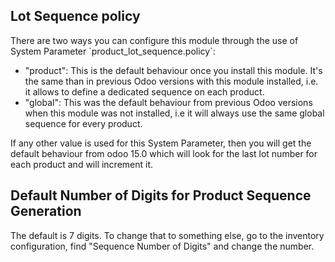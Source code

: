 ## Lot Sequence policy

There are two ways you can configure this module through the use of
System Parameter \`product_lot_sequence.policy\`:

- "product": This is the default behaviour once you install this module.
  It's the same than in previous Odoo versions with this module
  installed, i.e. it allows to define a dedicated sequence on each
  product.
- "global": This was the default behaviour from previous Odoo versions
  when this module was not installed, i.e it will always use the same
  global sequence for every product.

If any other value is used for this System Parameter, then you will get
the default behaviour from odoo 15.0 which will look for the last lot
number for each product and will increment it.

## Default Number of Digits for Product Sequence Generation

The default is 7 digits. To change that to something else, go to the
inventory configuration, find "Sequence Number of Digits" and change the
number.
